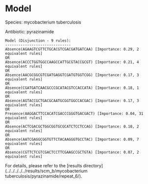 
# Model

Species: mycobacterium tuberculosis

Antibiotic: pyrazinamide

```
Model (Disjunction - 9 rules):
------------------------------
Absence(AGAAGTCGTTCTGCACGTCGACGATGATCAA) [Importance: 0.29, 2 equivalent rules]
OR
Absence(ACCCTGGTGGCCAAGCCATTGCGTACCGCGT) [Importance: 0.21, 4 equivalent rules]
OR
Absence(AACGCGGCGTCGATGAGGTCGATGTGGTCGG) [Importance: 0.17, 3 equivalent rules]
OR
Absence(CGATGATCAACGCCCGCATACGTCCACCATA) [Importance: 0.18, 1 equivalent rules]
OR
Absence(AGTACCGCTGACGCAATGCGGTGGCCACGAC) [Importance: 0.17, 3 equivalent rules]
OR
Presence(AAGGACTTCCACATCGACCCGGGTGACGACT) [Importance: 0.04, 31 equivalent rules]
OR
Absence(ACTCGACGCTGGCGGTGCGCATCTCCTCCAG) [Importance: 0.10, 2 equivalent rules]
OR
Absence(AATCGAGGCGGTGTTCTACAAGGGTGCCTAC) [Importance: 0.09, 7 equivalent rules]
OR
Absence(CGTTCTCGTCGACTCCTTCGAAGCCGCTGTA) [Importance: 0.07, 2 equivalent rules]

```

For details, please refer to the [results directory](../../../../../results/scm_b/mycobacterium tuberculosis/pyrazinamide/repeat_6/).

